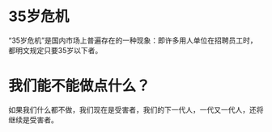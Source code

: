 # 35岁危机
“35岁危机”是国内市场上普遍存在的一种现象：即许多用人单位在招聘员工时，都明文规定只要35岁以下者。

# 我们能不能做点什么？
如果我们什么都不做，我们现在是受害者，我们的下一代人，一代又一代人，还将继续是受害者。
